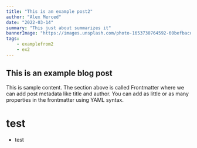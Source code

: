 ```yaml
---
title: "This is an example post2"
author: "Alex Merced"
date: "2022-03-14"
summary: "This just about summarizes it"
bannerImage: "https://images.unsplash.com/photo-1653730764592-60befbacd7ff?ixlib=rb-1.2.1&ixid=MnwxMjA3fDB8MHxwaG90by1wYWdlfHx8fGVufDB8fHx8&auto=format&fit=crop&w=1740&q=80"
tags:
    - examplefrom2
    - ex2
---
```


## This is an example blog post

This is sample content. The section above is called Frontmatter where we can add post metadata like title and author. You can add as little or as many properties in the frontmatter using YAML syntax.

# test

- test